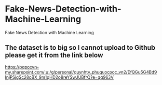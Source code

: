# Fake-News-Detection-with-Machine-Learning
Fake News Detection with Machine Learning
## The dataset is to big so I cannot upload to Github please get it from the link below
https://pqpocvn-my.sharepoint.com/:u:/g/personal/quynhtv_phuquocpoc_vn2/EfQGu5G4Bd9InjPSjgSc28oBX_9m1qHD2o8reYSwJUBfrQ?e=qq963V
